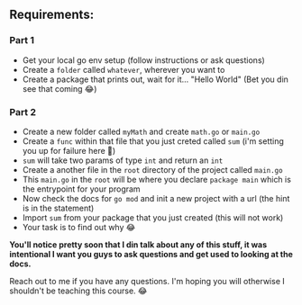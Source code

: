 ## Requirements:

### Part 1
* Get your local go env setup (follow instructions or ask questions)
* Create a `folder` called `whatever`, wherever you want to
* Create a package that prints out, wait for it... "Hello World" (Bet you din see that coming 😂)

### Part 2
* Create a new folder called `myMath` and create `math.go` or `main.go`
* Create a `func` within that file that you just creted called `sum` (i'm setting you up for failure here 👻)
* `sum` will take two params of type `int` and return an `int`
* Create a another file in the `root` directory of the project called `main.go`
* This `main.go` in the `root` will be where you declare `package main` which is the entrypoint for your program
* Now check the docs for `go mod` and init a new project with a url (the hint is in the statement)
* Import `sum` from your package that you just created (this will not work)
* Your task is to find out why 😂 


**You'll notice pretty soon that I din talk about any of this stuff, it was intentional I want you guys to ask questions and get
used to looking at the docs.**

Reach out to me if you have any questions. I'm hoping you will otherwise I shouldn't be teaching this course. 😂
